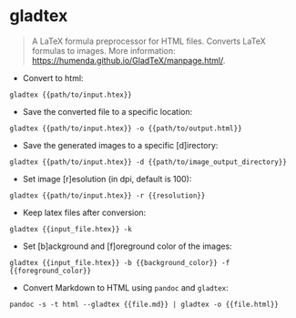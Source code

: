 # gladtex

> A LaTeX formula preprocessor for HTML files. Converts LaTeX formulas to images.
> More information: <https://humenda.github.io/GladTeX/manpage.html/>.

- Convert to html:

`gladtex {{path/to/input.htex}}`

- Save the converted file to a specific location:

`gladtex {{path/to/input.htex}} -o {{path/to/output.html}}`

- Save the generated images to a specific [d]irectory:

`gladtex {{path/to/input.htex}} -d {{path/to/image_output_directory}}`

- Set image [r]esolution (in dpi, default is 100):

`gladtex {{path/to/input.htex}} -r {{resolution}}`

- Keep latex files after conversion:

`gladtex {{input_file.htex}} -k`

- Set [b]ackground and [f]oreground color of the images:

`gladtex {{input_file.htex}} -b {{background_color}} -f {{foreground_color}}`

- Convert Markdown to HTML using `pandoc` and `gladtex`:

`pandoc -s -t html --gladtex {{file.md}} | gladtex -o {{file.html}}`
